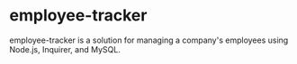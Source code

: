 # employee-tracker
employee-tracker is a solution for managing a company's employees using Node.js, Inquirer, and MySQL.
